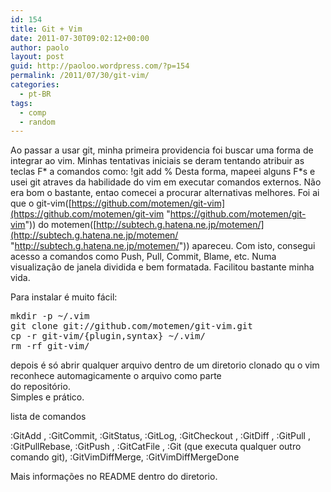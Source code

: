 ```yaml
---
id: 154
title: Git + Vim
date: 2011-07-30T09:02:12+00:00
author: paolo
layout: post
guid: http://paoloo.wordpress.com/?p=154
permalink: /2011/07/30/git-vim/
categories:
  - pt-BR
tags:
  - comp
  - random
---
```

Ao passar a usar git, minha primeira providencia foi buscar uma forma de integrar ao vim. Minhas tentativas iniciais se deram tentando atribuir as teclas F\* a comandos como: !git add % Desta forma, mapeei alguns F\*s e usei git atraves da habilidade do vim em executar comandos externos. Não era bom o bastante, entao comecei a procurar alternativas melhores. Foi ai que o git-vim([https://github.com/motemen/git-vim](https://github.com/motemen/git-vim "https://github.com/motemen/git-vim")) do motemen([http://subtech.g.hatena.ne.jp/motemen/](http://subtech.g.hatena.ne.jp/motemen/ "http://subtech.g.hatena.ne.jp/motemen/")) apareceu. Com isto, consegui acesso a comandos como Push, Pull, Commit, Blame, etc. Numa visualização de janela dividida e bem formatada. Facilitou bastante minha vida.

Para instalar é muito fácil:

<pre class="brush: bash; title: ; notranslate" title="">mkdir -p ~/.vim
git clone git://github.com/motemen/git-vim.git
cp -r git-vim/{plugin,syntax} ~/.vim/
rm -rf git-vim/
</pre>

depois é só abrir qualquer arquivo dentro de um diretorio clonado qu o vim reconhece automagicamente o arquivo como parte  
do repositório.  
Simples e prático.

lista de comandos

:GitAdd <arquivo>, :GitCommit, :GitStatus, :GitLog, :GitCheckout <args>, :GitDiff <args>, :GitPull <args>, :GitPullRebase, :GitPush <args>, :GitCatFile <args>, :Git <args> (que executa qualquer outro comando git), :GitVimDiffMerge, :GitVimDiffMergeDone

Mais informações no README dentro do diretorio.
